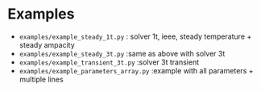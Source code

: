 <!--
SPDX-FileCopyrightText: 2025 RTE (https://www.rte-france.com)

This Source Code Form is subject to the terms of the Mozilla Public
License, v. 2.0. If a copy of the MPL was not distributed with this
file, You can obtain one at http://mozilla.org/MPL/2.0/.
SPDX-License-Identifier: MPL-2.0
-->

# Examples

* `examples/example_steady_1t.py` : solver 1t, ieee, steady temperature + steady ampacity
* `examples/example_steady_3t.py` :same as above with solver 3t
* `examples/example_transient_3t.py` :solver 3t transient
* `examples/example_parameters_array.py` :example with all parameters + multiple lines
